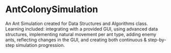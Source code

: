 # AntColonySimulation

An Ant Simulation created for Data Structures and Algorithms class. Learning included: 
integrating with a provided GUI, using advanced data structures, implementing natural movement per ant type, 
adding enemy ants, reflecting changes in the GUI, and creating both continuous & step-by-step simulation progression. 
